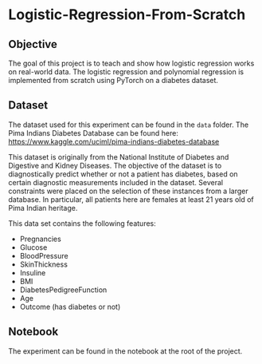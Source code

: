# Logistic-Regression-From-Scratch

## Objective
The goal of this project is to teach and show how logistic regression works on real-world data.
The logistic regression and polynomial regression is implemented from scratch using PyTorch on a diabetes dataset.

## Dataset
The dataset used for this experiment can be found in the `data` folder.
The Pima Indians Diabetes Database can be found here:<br>
https://www.kaggle.com/uciml/pima-indians-diabetes-database

This dataset is originally from the National Institute of Diabetes and Digestive and Kidney Diseases. The objective of the dataset is to diagnostically predict whether or not a patient has diabetes, based on certain diagnostic measurements included in the dataset. Several constraints were placed on the selection of these instances from a larger database. In particular, all patients here are females at least 21 years old of Pima Indian heritage.

This data set contains the following features:
- Pregnancies
- Glucose
- BloodPressure
- SkinThickness
- Insuline
- BMI
- DiabetesPedigreeFunction
- Age
- Outcome (has diabetes or not)

## Notebook
The experiment can be found in the notebook at the root of the project.
